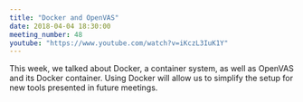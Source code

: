 ```yaml
---
title: "Docker and OpenVAS"
date: 2018-04-04 18:30:00
meeting_number: 48
youtube: "https://www.youtube.com/watch?v=iKczL3IuK1Y"
---
```

This week, we talked about Docker, a container system, as well as OpenVAS and its Docker container. Using Docker will allow us to simplify the setup for new tools presented in future meetings.
